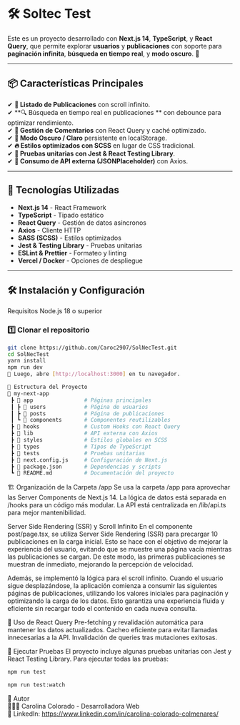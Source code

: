 # 🛠️ Soltec Test

Este es un proyecto desarrollado con **Next.js 14**, **TypeScript**, y **React Query**, que permite explorar **usuarios** y **publicaciones** con soporte para **paginación infinita**, **búsqueda en tiempo real**, y **modo oscuro**. 🚀

---

## 📦 **Características Principales**
✔ **📜 Listado de Publicaciones** con scroll infinito.  
✔ **🔍 Búsqueda en tiempo real en publicaciones ** con debounce para optimizar rendimiento.  
✔ **💬 Gestión de Comentarios** con React Query y caché optimizado.  
✔ **🎨 Modo Oscuro / Claro** persistente en localStorage.  
✔ **🔥 Estilos optimizados con SCSS** en lugar de CSS tradicional.  
✔ **🧪 Pruebas unitarias con Jest & React Testing Library**.  
✔ **📡 Consumo de API externa (JSONPlaceholder)** con Axios.  


---

## 🚀 **Tecnologías Utilizadas**
- **Next.js 14** - React Framework  
- **TypeScript** - Tipado estático  
- **React Query** - Gestión de datos asíncronos  
- **Axios** - Cliente HTTP  
- **SASS (SCSS)** - Estilos optimizados  
- **Jest & Testing Library** - Pruebas unitarias  
- **ESLint & Prettier** - Formateo y linting  
- **Vercel / Docker** - Opciones de despliegue  

---

## 🛠 **Instalación y Configuración**

Requisitos
Node.js 18 o superior

### 1️⃣ **Clonar el repositorio**
```bash
git clone https://github.com/Caroc2907/SolNecTest.git
cd SolNecTest
yarn install
npm run dev
🔗 Luego, abre [http://localhost:3000] en tu navegador.
```
```bash
📂 Estructura del Proyecto
📂 my-next-app
 ┣ 📂 app                # Páginas principales
 ┃ ┣ 📂 users            # Página de usuarios
 ┃ ┣ 📂 posts            # Página de publicaciones
 ┃ ┗ 📂 components       # Componentes reutilizables
 ┣ 📂 hooks              # Custom Hooks con React Query
 ┣ 📂 lib                # API externa con Axios
 ┣ 📂 styles             # Estilos globales en SCSS
 ┣ 📂 types              # Tipos de TypeScript
 ┣ 📂 tests              # Pruebas unitarias
 ┣ 📜 next.config.js     # Configuración de Next.js
 ┣ 📜 package.json       # Dependencias y scripts
 ┗ 📜 README.md          # Documentación del proyecto
```

🏗 Organización de la Carpeta /app
Se usa la carpeta /app para aprovechar las Server Components de Next.js 14. La lógica de datos está separada en /hooks para un código más modular. La API está centralizada en /lib/api.ts para mejor mantenibilidad.

Server Side Rendering (SSR) y Scroll Infinito
En el componente post/page.tsx, se utiliza Server Side Rendering (SSR) para precargar 10 publicaciones en la carga inicial. Esto se hace con el objetivo de mejorar la experiencia del usuario, evitando que se muestre una página vacía mientras las publicaciones se cargan. De este modo, las primeras publicaciones se muestran de inmediato, mejorando la percepción de velocidad.

Además, se implementó la lógica para el scroll infinito. Cuando el usuario sigue desplazándose, la aplicación comienza a consumir las siguientes páginas de publicaciones, utilizando los valores iniciales para paginación y optimizando la carga de los datos. Esto garantiza una experiencia fluida y eficiente sin recargar todo el contenido en cada nueva consulta.

🔹 Uso de React Query
Pre-fetching y revalidación automática para mantener los datos actualizados.
Cacheo eficiente para evitar llamadas innecesarias a la API.
Invalidación de queries tras mutaciones exitosas.

🧪 Ejecutar Pruebas
El proyecto incluye algunas pruebas unitarias con Jest y React Testing Library.
Para ejecutar todas las pruebas:
```bash
npm run test

npm run test:watch
```

📌 Autor  
👩🏻‍💻 Carolina Colorado - Desarrolladora Web   
🔗 LinkedIn: https://www.linkedin.com/in/carolina-colorado-colmenares/  
